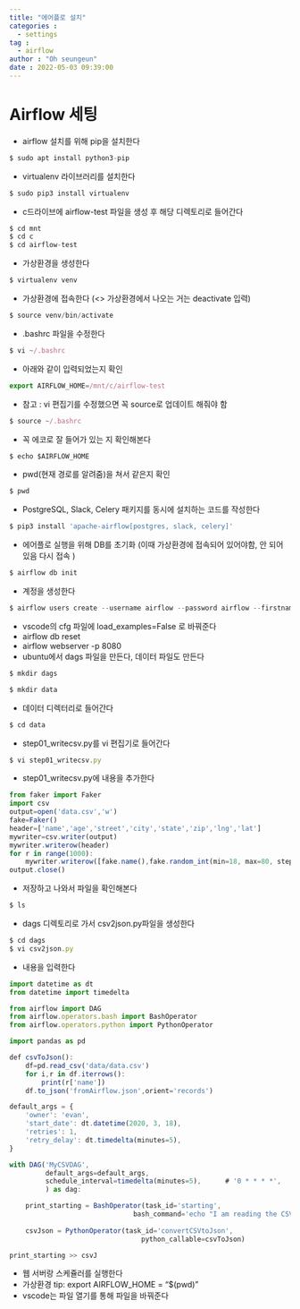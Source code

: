 ```yaml
---
title: "에어플로 설치"
categories :
  - settings
tag :
  - airflow
author : "Oh seungeun"
date : 2022-05-03 09:39:00
---
```


# Airflow 세팅

- airflow 설치를 위해 pip을 설치한다

```jsx
$ sudo apt install python3-pip
```

- virtualenv 라이브러리를 설치한다

```jsx
$ sudo pip3 install virtualenv
```

- c드라이브에 airflow-test 파일을 생성 후 해당 디렉토리로 들어간다

```jsx
$ cd mnt
$ cd c
$ cd airflow-test
```

- 가상환경을 생성한다

```jsx
$ virtualenv venv
```

- 가상환경에 접속한다 (<> 가상환경에서 나오는 거는 deactivate 입력)

```jsx
$ source venv/bin/activate
```

- .bashrc 파일을 수정한다

```jsx
$ vi ~/.bashrc
```

- 아래와 같이 입력되었는지 확인

```jsx
export AIRFLOW_HOME=/mnt/c/airflow-test
```

- 참고  :  vi  편집기를 수정했으면 꼭 source로 업데이트 해줘야 함

```jsx
$ source ~/.bashrc
```

- 꼭 에코로 잘 들어가 있는 지 확인해본다

```jsx
$ echo $AIRFLOW_HOME
```

- pwd(현재 경로를 알려줌)을 쳐서 같은지 확인

```jsx
$ pwd
```

- PostgreSQL, Slack, Celery 패키지를 동시에 설치하는 코드를 작성한다

```jsx
$ pip3 install 'apache-airflow[postgres, slack, celery]'
```

- 에어플로 실행을 위해 DB를 초기화 (이때 가상환경에 접속되어 있어야함, 안 되어 있음 다시 접속 )

```jsx
$ airflow db init
```

- 계정을 생성한다

```jsx
$ airflow users create --username airflow --password airflow --firstname evan --lastname airflow --role Admin --email your_email@some.com
```

- vscode의 cfg 파일에 load_examples=False 로 바꿔준다
- airflow db reset
- airflow webserver -p 8080
- ubuntu에서 dags 파일을 만든다, 데이터 파일도 만든다

```jsx
$ mkdir dags
```

```jsx
$ mkdir data
```

- 데이터 디렉터리로 들어간다

```jsx
$ cd data
```

- step01_writecsv.py를 vi 편집기로 들어간다

```jsx
$ vi step01_writecsv.py
```

- step01_writecsv.py에 내용을 추가한다

```jsx
from faker import Faker
import csv
output=open('data.csv','w')
fake=Faker()
header=['name','age','street','city','state','zip','lng','lat']
mywriter=csv.writer(output)
mywriter.writerow(header)
for r in range(1000):
    mywriter.writerow([fake.name(),fake.random_int(min=18, max=80, step=1), fake.street_address(), fake.city(),fake.state(),fake.zipcode(),fake.longitude(),fake.latitude()])
output.close()
```

- 저장하고 나와서 파일을 확인해본다

```jsx
$ ls
```

- dags 디렉토리로 가서 csv2json.py파일을 생성한다

```jsx
$ cd dags
$ vi csv2json.py
```

- 내용을 입력한다

```jsx
import datetime as dt
from datetime import timedelta

from airflow import DAG
from airflow.operators.bash import BashOperator
from airflow.operators.python import PythonOperator

import pandas as pd

def csvToJson():
    df=pd.read_csv('data/data.csv')
    for i,r in df.iterrows():
        print(r['name'])
    df.to_json('fromAirflow.json',orient='records')

default_args = {
    'owner': 'evan',
    'start_date': dt.datetime(2020, 3, 18),
    'retries': 1,
    'retry_delay': dt.timedelta(minutes=5),
}

with DAG('MyCSVDAG',
         default_args=default_args,
         schedule_interval=timedelta(minutes=5),      # '0 * * * *',
         ) as dag:

    print_starting = BashOperator(task_id='starting',
                               bash_command='echo "I am reading the CSV now....."')
    
    csvJson = PythonOperator(task_id='convertCSVtoJson',
                                 python_callable=csvToJson)

print_starting >> csvJ
```

- 웹 서버랑 스케쥴러를 실행한다
- 가상환경 tip: export AIRFLOW_HOME = “$(pwd)”
- vscode는 파일 열기를 통해 파일을 바꿔준다

